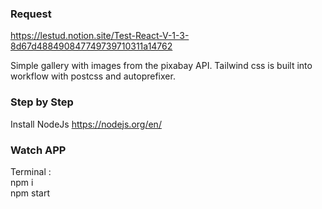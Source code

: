 ### Request 
https://lestud.notion.site/Test-React-V-1-3-8d67d488490847749739710311a14762

Simple gallery with images from the pixabay API. Tailwind css is built into workflow with postcss and autoprefixer.

### Step by Step
Install NodeJs https://nodejs.org/en/ <br>

### Watch APP
Terminal : <br>
npm i <br>
npm start <br>
